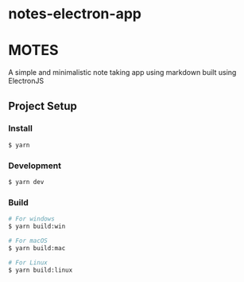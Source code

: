 # notes-electron-app

<h1>MOTES</h1>
<p>A simple and minimalistic note taking app using markdown built using ElectronJS </p>


## Project Setup

### Install

```bash
$ yarn
```

### Development

```bash
$ yarn dev
```

### Build

```bash
# For windows
$ yarn build:win

# For macOS
$ yarn build:mac

# For Linux
$ yarn build:linux
```
